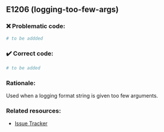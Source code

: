 ## E1206 (logging-too-few-args)

### :x: Problematic code:

```python
# to be addded
```

### :heavy_check_mark: Correct code:

```python
# to be added
```

### Rationale:

Used when a logging format string is given too few arguments.

### Related resources:

- [Issue Tracker](https://github.com/PyCQA/pylint/issues?q=is%3Aissue+%22logging-too-few-args%22+OR+%22E1206%22)
